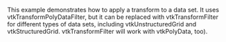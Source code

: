 This example demonstrates how to apply a transform to a data set. 
It uses vtkTransformPolyDataFilter, but it can be replaced with 
vtkTransformFilter for different types of data sets, including vtkUnstructuredGrid and vtkStructuredGrid.
vtkTransformFilter will work with vtkPolyData, too).
